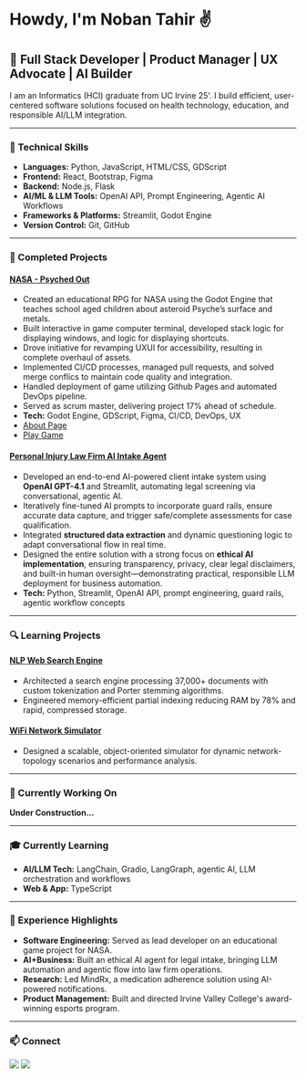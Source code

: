 # Howdy, I'm Noban Tahir ✌️

## 🐘 Full Stack Developer | Product Manager | UX Advocate | AI Builder

I am an Informatics (HCI) graduate from UC Irvine 25'. I build efficient, user-centered software solutions focused on health technology, education, and responsible AI/LLM integration.

---

### 🔧 Technical Skills
- **Languages:** Python, JavaScript, HTML/CSS, GDScript
- **Frontend:** React, Bootstrap, Figma
- **Backend:** Node.js, Flask
- **AI/ML & LLM Tools:** OpenAI API, Prompt Engineering, Agentic AI Workflows
- **Frameworks & Platforms:** Streamlit, Godot Engine
- **Version Control:** Git, GitHub

---

### 🤖 Completed Projects

#### [NASA - Psyched Out](https://github.com/MissionToPsyche-Iridium/iridium_21r_web_game-uci)  
- Created an educational RPG for NASA using the Godot Engine that teaches school aged children about asteroid Psyche’s surface and metals.
- Built interactive in game computer terminal, developed stack logic for displaying windows, and logic for displaying shortcuts.
- Drove initiative for revamping UXUI for accessibility, resulting in complete overhaul of assets.
- Implemented CI/CD processes, managed pull requests, and solved merge conflics to maintain code quality and integration.
- Handled deployment of game utilizing Github Pages and automated DevOps pipeline.
- Served as scrum master, delivering project 17% ahead of schedule.
- **Tech:** Godot Engine, GDScript, Figma, CI/CD, DevOps, UX
- [About Page](https://psyche.ssl.berkeley.edu/get-involved/capstone-projects/capstone-projects-iridium-class/web-based-game-for-psyche-uci-r/)
- [Play Game]([https://www.nasa.gov/mission/psyche/](https://missiontopsyche-iridium.github.io/iridium_21r_web_game-uci/))

#### [Personal Injury Law Firm AI Intake Agent](https://github.com/nobantahir/Personal-Injury-Intake-Agent)
- Developed an end-to-end AI-powered client intake system using **OpenAI GPT-4.1** and Streamlit, automating legal screening via conversational, agentic AI.
- Iteratively fine-tuned AI prompts to incorporate guard rails, ensure accurate data capture, and trigger safe/complete assessments for case qualification.
- Integrated **structured data extraction** and dynamic questioning logic to adapt conversational flow in real time.
- Designed the entire solution with a strong focus on **ethical AI implementation**, ensuring transparency, privacy, clear legal disclaimers, and built-in human oversight—demonstrating practical, responsible LLM deployment for business automation.
- **Tech:** Python, Streamlit, OpenAI API, prompt engineering, guard rails, agentic workflow concepts

---

### 🔍 Learning Projects

#### [NLP Web Search Engine](https://github.com/nobantahir/NLP_Web_Search_Engine)
- Architected a search engine processing 37,000+ documents with custom tokenization and Porter stemming algorithms.
- Engineered memory-efficient partial indexing reducing RAM by 78% and rapid, compressed storage.

#### [WiFi Network Simulator](https://github.com/nobantahir/WiFi-Network-Simulator)
- Designed a scalable, object-oriented simulator for dynamic network-topology scenarios and performance analysis.

---

### 🔭 Currently Working On

**Under Construction...**

---

### 🎓 Currently Learning
- **AI/LLM Tech:** LangChain, Gradio, LangGraph, agentic AI, LLM orchestration and workflows
- **Web & App:** TypeScript

---

### 👔 Experience Highlights
- **Software Engineering:** Served as lead developer on an educational game project for NASA.
- **AI+Business:** Built an ethical AI agent for legal intake, bringing LLM automation and agentic flow into law firm operations.
- **Research:** Led MindRx, a medication adherence solution using AI-powered notifications.
- **Product Management:** Built and directed Irvine Valley College's award-winning esports program.

---

### 📫 Connect

[<img src="https://img.shields.io/badge/LinkedIn-0077B5?style=for-the-badge&logo=linkedin&logoColor=white" />](https://www.linkedin.com/in/nobantahir/) 
[<img src="https://img.shields.io/badge/Email-D14836?style=for-the-badge&logo=gmail&logoColor=white" />](mailto:nobantahir@gmail.com)
